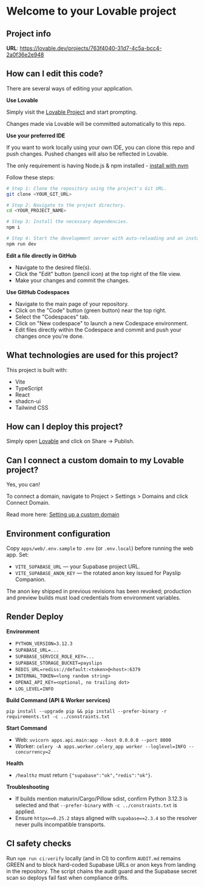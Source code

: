 # Welcome to your Lovable project

## Project info

**URL**: https://lovable.dev/projects/763f4040-31d7-4c5a-bcc4-2a0f36e2e948

## How can I edit this code?

There are several ways of editing your application.

**Use Lovable**

Simply visit the [Lovable Project](https://lovable.dev/projects/763f4040-31d7-4c5a-bcc4-2a0f36e2e948) and start prompting.

Changes made via Lovable will be committed automatically to this repo.

**Use your preferred IDE**

If you want to work locally using your own IDE, you can clone this repo and push changes. Pushed changes will also be reflected in Lovable.

The only requirement is having Node.js & npm installed - [install with nvm](https://github.com/nvm-sh/nvm#installing-and-updating)

Follow these steps:

```sh
# Step 1: Clone the repository using the project's Git URL.
git clone <YOUR_GIT_URL>

# Step 2: Navigate to the project directory.
cd <YOUR_PROJECT_NAME>

# Step 3: Install the necessary dependencies.
npm i

# Step 4: Start the development server with auto-reloading and an instant preview.
npm run dev
```

**Edit a file directly in GitHub**

- Navigate to the desired file(s).
- Click the "Edit" button (pencil icon) at the top right of the file view.
- Make your changes and commit the changes.

**Use GitHub Codespaces**

- Navigate to the main page of your repository.
- Click on the "Code" button (green button) near the top right.
- Select the "Codespaces" tab.
- Click on "New codespace" to launch a new Codespace environment.
- Edit files directly within the Codespace and commit and push your changes once you're done.

## What technologies are used for this project?

This project is built with:

- Vite
- TypeScript
- React
- shadcn-ui
- Tailwind CSS

## How can I deploy this project?

Simply open [Lovable](https://lovable.dev/projects/763f4040-31d7-4c5a-bcc4-2a0f36e2e948) and click on Share -> Publish.

## Can I connect a custom domain to my Lovable project?

Yes, you can!

To connect a domain, navigate to Project > Settings > Domains and click Connect Domain.

Read more here: [Setting up a custom domain](https://docs.lovable.dev/features/custom-domain#custom-domain)

## Environment configuration

Copy `apps/web/.env.sample` to `.env` (or `.env.local`) before running the web app. Set:

- `VITE_SUPABASE_URL` — your Supabase project URL.
- `VITE_SUPABASE_ANON_KEY` — the rotated anon key issued for Payslip Companion.

The anon key shipped in previous revisions has been revoked; production and preview builds must load credentials from environment variables.

## Render Deploy

**Environment**

- `PYTHON_VERSION=3.12.3`
- `SUPABASE_URL=...`
- `SUPABASE_SERVICE_ROLE_KEY=...`
- `SUPABASE_STORAGE_BUCKET=payslips`
- `REDIS_URL=rediss://default:<token>@<host>:6379`
- `INTERNAL_TOKEN=<long random string>`
- `OPENAI_API_KEY=<optional, no trailing dot>`
- `LOG_LEVEL=INFO`

**Build Command (API & Worker services)**

```
pip install --upgrade pip && pip install --prefer-binary -r requirements.txt -c ../constraints.txt
```

**Start Command**

- Web: `uvicorn apps.api.main:app --host 0.0.0.0 --port 8000`
- Worker: `celery -A apps.worker.celery_app worker --loglevel=INFO --concurrency=2`

**Health**

- `/healthz` must return `{"supabase":"ok","redis":"ok"}`.

**Troubleshooting**

- If builds mention maturin/Cargo/Pillow sdist, confirm Python 3.12.3 is selected and that `--prefer-binary` with `-c ../constraints.txt` is applied.
- Ensure `httpx==0.25.2` stays aligned with `supabase==2.3.4` so the resolver never pulls incompatible transports.

## CI safety checks

Run `npm run ci:verify` locally (and in CI) to confirm `AUDIT.md` remains GREEN and to block hard-coded Supabase URLs or anon keys from landing in the repository. The script chains the audit guard and the Supabase secret scan so deploys fail fast when compliance drifts.

